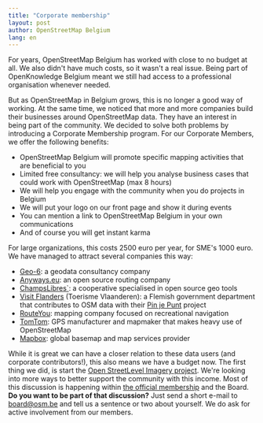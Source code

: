 ```yaml
---
title: "Corporate membership"
layout: post
author: OpenStreetMap Belgium
lang: en
---
```


For years, OpenStreetMap Belgium has worked with  close to no budget at all. We also didn't have much costs, so it wasn't a real issue. Being part of OpenKnowledge Belgium meant we still had access to a professional organisation whenever needed.

But as OpenStreetMap in Belgium grows, this is no longer a good way of working. At the same time, we noticed that more and more companies build their businesses around OpenStreetMap data. They have an interest in being part of the community. We decided to solve both problems by introducing a Corporate Membership program. For our Corporate Members, we offer the following benefits:

* OpenStreetMap Belgium will promote specific mapping activities that are beneficial to you
* Limited free consultancy: we will help you analyse business cases that could work with OpenStreetMap (max 8 hours)
* We will help you engage with the community when you do projects in Belgium
* We will put your logo on our front page and show it during events
* You can mention a link to OpenStreetMap Belgium in your own communications
* And of course you will get instant karma

For large organizations, this costs 2500 euro per year, for SME's 1000 euro. We have managed to attract several companies this way:

* [Geo-6](https://geo6.be/): a geodata consultancy company
* [Anyways.eu](https://www.anyways.eu/): an open source routing company
* [ChampsLibres`](https://www.champs-libres.coop/): a cooperative specialised in open source geo tools
* [Visit Flanders](https://www.visitflanders.com/) (Toerisme Vlaanderen): a Flemish government department that contributes to OSM data with their [Pin je Punt](https://toerismevlaanderen.be/nl/pinjepunt) project 
* [RouteYou](https://www.routeyou.com/): mapping company focused on recreational navigation
* [TomTom](https://www.tomtom.com/): GPS manufacturer and mapmaker that makes heavy use of OpenStreetMap
* [Mapbox](https://www.mapbox.com/): global basemap and map services provider

While it is great we can have a closer relation to these data users (and corporate contributors!), 
this also means we have a budget now. The first thing we did, is start the [Open StreetLevel Imagery project](projects/streetlevelimagery.html). We're looking into more ways to better support the community with this income. Most of this discussion is happening within [the official membership](https://members.osm.be/view/members) and the Board. **Do you want to be part of that discussion?** Just send a short e-mail to board@osm.be and tell us a sentence or two about yourself. We do ask for active involvement from our members.
